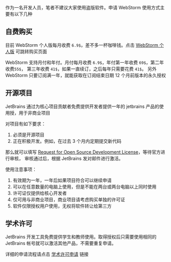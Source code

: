 作为一名开发人员，笔者不建议大家使用盗版软件。申请 WebStorm 使用方式主要有以下几种

## 自费购买

目前 WebStorm 个人版每月收费 `6.9$`，差不多一杯咖啡钱。点击 [WebStorm 个人版](https://www.jetbrains.com/webstorm/buy/#personal?billing=monthly) 可跳转购买页面

WebStorm 支持月付和年付。月付每月收费 `6.9$`，年付第一年收费 `69$`，第二年收费`55$`， 第三年收费 `41$`，如果一直续订，之后每年只需要花费 `41$`。 另外 WebStorm 只要订阅满一年，就能获取在订阅结束日期 12 个月前版本的永久授权

## 开源项目

JetBrains 通过为核心项目贡献者免费提供开发者提供一年的 jetbrains 产品的使用授，用于非商业项目

对项目有如下要求：

1. 必须是开源项目
2. 正在积极开发。例如，在过去 3 个月内定期提交新代码

那么就可以填写 [Request for Open Source Development License](https://www.jetbrains.com/shop/eform/opensource)，等待官方进行审核，
审核通过后，根据 JetBrains 发对邮件进行激活。

使用注意事项：

1. 有效期为一年，一年后如果项目符合可以继续申请
2. 可以在任意数量的电脑上使用，但是不能在两台或两台电脑以上同时使用
3. 许可证仅提供给核心开发者
4. 仅可用与非商业项目，商业项目请考虑购买单独的许可证
5. 软件仅限授权用户使用，无权将软件转让给第三方

## 学术许可

JetBrains 开发工具免费提供学生和教师使用。取得授权后只需要使用相同的 JetBrains 帐号就可以激活其他产品，不需要重复申请。

详细的申请流程请点击 [学术许可申请](https://sales.jetbrains.com/hc/zh-cn/articles/207154369-%E5%AD%A6%E7%94%9F%E5%92%8C%E6%95%99%E5%B8%88%E6%8E%88%E6%9D%83%E7%94%B3%E8%AF%B7%E6%96%B9%E5%BC%8F) 链接
